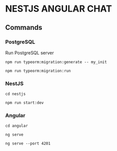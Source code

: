 # NESTJS ANGULAR CHAT

## Commands

### PostgreSQL

Run PostgreSQL server

`npm run typeorm:migration:generate -- my_init`

`npm run typeorm:migration:run`

### NestJS

`cd nestjs`

`npm run start:dev`

### Angular

`cd angular`

`ng serve`

`ng serve --port 4201`
